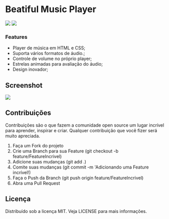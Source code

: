 
# Beatiful Music Player

![](https://img.shields.io/github/languages/top/danielalves96/Beatiful-Music-Player?style=flat-square) ![](https://img.shields.io/badge/release-v1.0.0-green?style=flat-square&logo=appveyor)

### Features

- Player de música em HTML e CSS;
- Suporta vários formatos de áudio.;
- Controle de volume no próprio player;
- Estrelas animadas para avaliação do áudio;
- Design inovador;

## Screenshot

![](https://github.com/danielalves96/Images/blob/master/Projetos/Music%20Player/1.png?raw=true)

## Contribuições

Contribuições são o que fazem a comunidade open source um lugar incrível para aprender, inspirar e criar. Qualquer contribuição que você fizer será muito apreciada.

1. Faça um Fork do projeto
2. Crie uma Branch para sua Feature (git checkout -b feature/FeatureIncrivel)
3. Adicione suas mudanças (git add .)
4. Comite suas mudanças (git commit -m 'Adicionando uma Feature incrível!)
5. Faça o Push da Branch (git push origin feature/FeatureIncrivel)
6. Abra uma Pull Request

## Licença
Distribuído sob a licença MIT. Veja LICENSE para mais informações.


